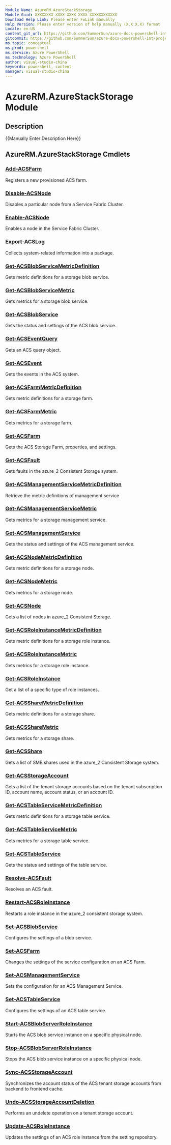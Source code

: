 ```yaml
---
Module Name: AzureRM.AzureStackStorage
Module Guid: XXXXXXXX-XXXX-XXXX-XXXX-XXXXXXXXXXXX
Download Help Link: Please enter FwLink manually
Help Version: Please enter version of help manually (X.X.X.X) format
Locale: en-US
content_git_url: https://github.com/SummerSun/azure-docs-powershell-int/projects/azure-docs-powershell-int/azureps-cmdlets-docs/ResourceManager/AzureRM.AzureStackStorage/v1.0/CmdletMDs/AzureRM.AzureStackStorage.md
gitcommit: https://github.com/SummerSun/azure-docs-powershell-int/projects/azure-docs-powershell-int/azureps-cmdlets-docs/ResourceManager/AzureRM.AzureStackStorage/v1.0/CmdletMDs/AzureRM.AzureStackStorage.md
ms.topic: conceptual
ms.prod: powershell
ms.service: Azure PowerShell
ms.technology: Azure PowerShell
author: visual-studio-china
keywords: powershell, content
manager: visual-studio-china
---
```


# AzureRM.AzureStackStorage Module
## Description
{{Manually Enter Description Here}}

## AzureRM.AzureStackStorage Cmdlets
### [Add-ACSFarm](Add-ACSFarm.md)
Registers a new provisioned ACS farm.


### [Disable-ACSNode](Disable-ACSNode.md)
Disables a particular node from a Service Fabric Cluster.


### [Enable-ACSNode](Enable-ACSNode.md)
Enables a node in the Service Fabric Cluster.


### [Export-ACSLog](Export-ACSLog.md)
Collects system-related information into a package.


### [Get-ACSBlobServiceMetricDefinition](Get-ACSBlobServiceMetricDefinition.md)
Gets metric definitions for a storage blob service.


### [Get-ACSBlobServiceMetric](Get-ACSBlobServiceMetric.md)
Gets metrics for a storage blob service.


### [Get-ACSBlobService](Get-ACSBlobService.md)
Gets the status and settings of the ACS blob service.


### [Get-ACSEventQuery](Get-ACSEventQuery.md)
Gets an ACS query object.


### [Get-ACSEvent](Get-ACSEvent.md)
Gets the events in the ACS system.


### [Get-ACSFarmMetricDefinition](Get-ACSFarmMetricDefinition.md)
Gets metric definitions for a storage farm.


### [Get-ACSFarmMetric](Get-ACSFarmMetric.md)
Gets metrics for a storage farm.


### [Get-ACSFarm](Get-ACSFarm.md)
Gets the ACS Storage Farm, properties, and settings.


### [Get-ACSFault](Get-ACSFault.md)
Gets faults in the azure_2 Consistent Storage system.


### [Get-ACSManagementServiceMetricDefinition](Get-ACSManagementServiceMetricDefinition.md)
Retrieve the metric definitions of management service


### [Get-ACSManagementServiceMetric](Get-ACSManagementServiceMetric.md)
Gets metrics for a storage management service.


### [Get-ACSManagementService](Get-ACSManagementService.md)
Gets the status and settings of the ACS management service.


### [Get-ACSNodeMetricDefinition](Get-ACSNodeMetricDefinition.md)
Gets metric definitions for a storage node.


### [Get-ACSNodeMetric](Get-ACSNodeMetric.md)
Gets metrics for a storage node.


### [Get-ACSNode](Get-ACSNode.md)
Gets a list of nodes in azure_2 Consistent Storage.


### [Get-ACSRoleInstanceMetricDefinition](Get-ACSRoleInstanceMetricDefinition.md)
Gets metric definitions for a storage role instance.


### [Get-ACSRoleInstanceMetric](Get-ACSRoleInstanceMetric.md)
Gets metrics for a storage role instance.


### [Get-ACSRoleInstance](Get-ACSRoleInstance.md)
Get a list of a specific type of role instances.


### [Get-ACSShareMetricDefinition](Get-ACSShareMetricDefinition.md)
Gets metric definitions for a storage share.


### [Get-ACSShareMetric](Get-ACSShareMetric.md)
Gets metrics for a storage share.


### [Get-ACSShare](Get-ACSShare.md)
Gets a list of SMB shares used in the azure_2 Consistent Storage system.


### [Get-ACSStorageAccount](Get-ACSStorageAccount.md)
Gets a list of the tenant storage accounts based on the tenant subscription ID, account name, account status, or an account ID.


### [Get-ACSTableServiceMetricDefinition](Get-ACSTableServiceMetricDefinition.md)
Gets metric definitions for a storage table service.


### [Get-ACSTableServiceMetric](Get-ACSTableServiceMetric.md)
Gets metrics for a storage table service.


### [Get-ACSTableService](Get-ACSTableService.md)
Gets the status and settings of the table service.


### [Resolve-ACSFault](Resolve-ACSFault.md)
Resolves an ACS fault.


### [Restart-ACSRoleInstance](Restart-ACSRoleInstance.md)
Restarts a role instance in the azure_2 consistent storage system.


### [Set-ACSBlobService](Set-ACSBlobService.md)
Configures the settings of a blob service.


### [Set-ACSFarm](Set-ACSFarm.md)
Changes the settings of the service configuration on an ACS Farm.


### [Set-ACSManagementService](Set-ACSManagementService.md)
Sets the configuration for an ACS Management Service.


### [Set-ACSTableService](Set-ACSTableService.md)
Configures the settings of an ACS table service.


### [Start-ACSBlobServerRoleInstance](Start-ACSBlobServerRoleInstance.md)
Starts the ACS blob service instance on a specific physical node.


### [Stop-ACSBlobServerRoleInstance](Stop-ACSBlobServerRoleInstance.md)
Stops the ACS blob service instance on a specific physical node.


### [Sync-ACSStorageAccount](Sync-ACSStorageAccount.md)
Synchronizes the account status of the ACS tenant storage accounts from backend to frontend cache.


### [Undo-ACSStorageAccountDeletion](Undo-ACSStorageAccountDeletion.md)
Performs an undelete operation on a tenant storage account.


### [Update-ACSRoleInstance](Update-ACSRoleInstance.md)
Updates the settings of an ACS role instance from the setting repository.



